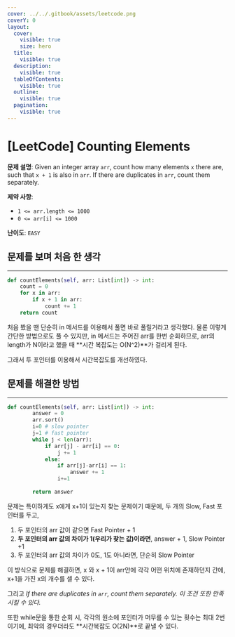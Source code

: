 ```yaml
---
cover: ../../.gitbook/assets/leetcode.png
coverY: 0
layout:
  cover:
    visible: true
    size: hero
  title:
    visible: true
  description:
    visible: true
  tableOfContents:
    visible: true
  outline:
    visible: true
  pagination:
    visible: true
---
```


# \[LeetCode] Counting Elements

**문제 설명**: Given an integer array `arr`, count how many elements `x` there are, such that `x + 1` is also in `arr`. If there are duplicates in `arr`, count them separately.

**제약 사항**:

* `1 <= arr.length <= 1000`
* `0 <= arr[i] <= 1000`

**난이도**: `EASY`



## 문제를 보며 처음 한 생각

***

```python
def countElements(self, arr: List[int]) -> int:
    count = 0
    for x in arr:
        if x + 1 in arr:
            count += 1
    return count
```

처음 봤을 땐 단순히 in 메서드를 이용해서 풀면 바로 풀릴거라고 생각했다. 물론 이렇게 간단한 방법으로도 풀 수 있지만, in 메서드는 주어진 arr를 한번 순회하므로, arr의 length가 N이라고 했을 때 **시간 복잡도는 O(N^2)**가 걸리게 된다.

그래서 투 포인터를 이용해서 시간복잡도를 개선하였다.

## 문제를 해결한 방법

***

```python
def countElements(self, arr: List[int]) -> int:
        answer = 0
        arr.sort()
        i=0 # slow pointer
        j=1 # fast pointer
        while j < len(arr):
            if arr[j] - arr[i] == 0:
                j += 1
            else:
                if arr[j]-arr[i] == 1:
                    answer += 1
                i+=1
                          
        return answer
```

문제는 특이하게도 x에게 x+1이 있는지 찾는 문제이기 때문에, 두 개의 Slow, Fast 포인터를 두고,

1. 두 포인터의 arr 값이 같으면 Fast Pointer + 1
2. **두 포인터의 arr 값의 차이가 1(우리가 찾는 값)이라면**, answer + 1, Slow Pointer +1
3. 두 포인터의 arr 값의 차이가 0도, 1도 아니라면, 단순히 Slow Pointer

이 방식으로 문제를 해결하면, x 와 x + 1이 arr안에 각각 어떤 위치에 존재하던지 간에, x+1을 가진 x의 개수를 셀 수 있다.

그리고 _If there are duplicates in `arr`, count them separately. 이 조건 또한 만족시킬 수 있다._

또한 while문을 통한 순회 시, 각각의 원소에 포인터가 머무를 수 있는 횟수는 최대 2번이기에, 최악의 경우더라도 **시간복잡도 O(2N)**로 끝낼 수 있다.
